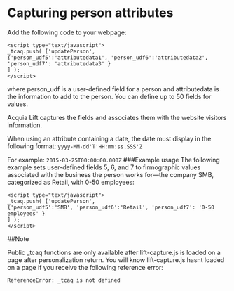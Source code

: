 # Capturing person attributes
Add the following code to your webpage:

    <script type="text/javascript">
    _tcaq.push( ['updatePerson',
    {'person_udf5':'attributedata1', 'person_udf6':'attributedata2', 'person_udf7': 'attributedata3' }
    ] );
    </script>
where person_udf is a user-defined field for a person and attributedata is the information to add to the person. You can define up to 50 fields for values.

Acquia Lift captures the fields and associates them with the website visitors information.

When using an attribute containing a date, the date must display in the following format:
`yyyy-MM-dd'T'HH:mm:ss.SSS'Z`

For example:
`2015-03-25T00:00:00.000Z`
###Example usage
The following example sets user-defined fields 5, 6, and 7 to firmographic values associated with the business the person works for—the company SMB, categorized as Retail, with 0-50 employees:

    <script type="text/javascript">
    _tcaq.push( ['updatePerson',
    {'person_udf5':'SMB', 'person_udf6':'Retail', 'person_udf7': '0-50 employees' }
    ] );
    </script>
##Note

Public _tcaq functions are only available after lift-capture.js is loaded on a page after personalization return. You will know lift-capture.js hasnt loaded on a page if you receive the following reference error:

`ReferenceError: _tcaq is not defined`